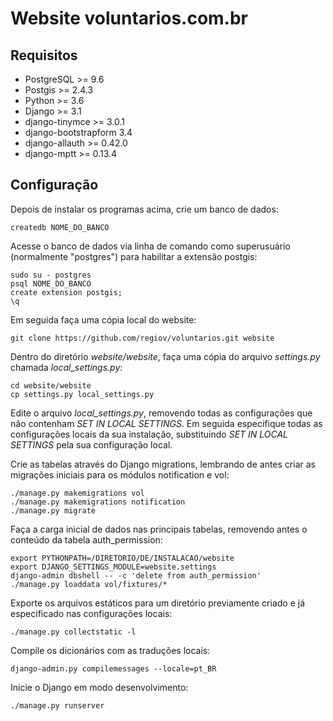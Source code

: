# Website voluntarios.com.br

## Requisitos

* PostgreSQL >= 9.6
* Postgis >= 2.4.3
* Python >= 3.6
* Django >= 3.1
* django-tinymce >= 3.0.1
* django-bootstrapform 3.4
* django-allauth >= 0.42.0
* django-mptt >= 0.13.4

## Configuração

Depois de instalar os programas acima, crie um banco de dados:

```
createdb NOME_DO_BANCO
```

Acesse o banco de dados via linha de comando como superusuário (normalmente "postgres") para habilitar a extensão postgis:

```
sudo su - postgres
psql NOME_DO_BANCO
create extension postgis;
\q
```

Em seguida faça uma cópia local do website:

```
git clone https://github.com/regiov/voluntarios.git website
```

Dentro do diretório *website/website*, faça uma cópia do arquivo *settings.py* chamada *local_settings.py*:

```
cd website/website
cp settings.py local_settings.py
```

Edite o arquivo *local_settings.py*, removendo todas as configurações que não contenham *SET IN LOCAL SETTINGS*. Em seguida especifique todas as configurações locais da sua instalação, substituindo *SET IN LOCAL SETTINGS* pela sua configuração local.

Crie as tabelas através do Django migrations, lembrando de antes criar as migrações iniciais para os módulos notification e vol:

```
./manage.py makemigrations vol
./manage.py makemigrations notification
./manage.py migrate

```

Faça a carga inicial de dados nas principais tabelas, removendo antes o conteúdo da tabela auth_permission:

```
export PYTHONPATH=/DIRETORIO/DE/INSTALACAO/website
export DJANGO_SETTINGS_MODULE=website.settings
django-admin dbshell -- -c 'delete from auth_permission'
./manage.py loaddata vol/fixtures/*
```

Exporte os arquivos estáticos para um diretório previamente criado e já especificado nas configurações locais:

```
./manage.py collectstatic -l
```

Compile os dicionários com as traduções locais:

```
django-admin.py compilemessages --locale=pt_BR
```

Inicie o Django em modo desenvolvimento:

```
./manage.py runserver
```
